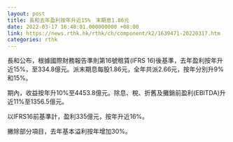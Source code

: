 ```yaml
---
layout: post
title: 長和去年盈利按年升近15%　末期息1.86元
date: 2022-03-17 16:48:01.000000000 +08:00
link: https://news.rthk.hk/rthk/ch/component/k2/1639471-20220317.htm
categories: rthk
---
```


長和公布，根據國際財務報告準則第16號租賃(IFRS 16)後基準，去年盈利按年升近15%，至334.8億元。派末期息每股1.86元，全年共派2.66元，按年分別升9%和15%。

期內，收益按年升10%至4453.8億元。除息、稅、折舊及攤銷前盈利(EBITDA)升近11%至1356.5億元。

以IFRS16前基準計，盈利335億元，按年升近16%。

撇除部分項目，去年基本溢利按年增加30%。
